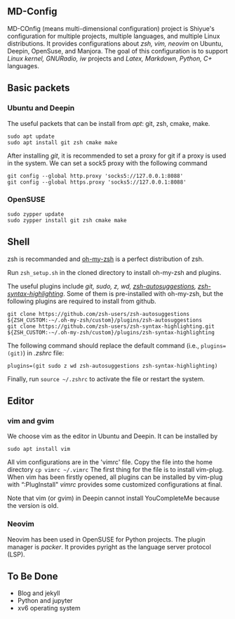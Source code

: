 ## MD-Config

MD-COnfig (means multi-dimensional configuration) project is Shiyue's configuration for multiple projects, multiple languages, and multiple Linux distributions.
It provides configurations about *zsh, vim, neovim* on Ubuntu, Deepin, OpenSuse, and Manjora.
The goal of this configuration is to support *Linux kernel, GNURadio, iw* projects and *Latex, Markdown, Python, C+* languages.

## Basic packets

### Ubuntu and Deepin
The useful packets that can be install from *apt*: git, zsh, cmake, make.

    sudo apt update
    sudo apt install git zsh cmake make

After installing *git*, it is recommended to set a proxy for git if a proxy is used in the system.
We can set a sock5 proxy with the following command

    git config --global http.proxy 'socks5://127.0.0.1:8088' 
    git config --global https.proxy 'socks5://127.0.0.1:8088' 

### OpenSUSE
    
    sudo zypper update
    sudo zypper install git zsh cmake make

## Shell 

zsh is recommanded and [oh-my-zsh](https://ohmyz.sh/) is a perfect distribution of zsh.

Run `zsh_setup.sh` in the cloned directory to install oh-my-zsh and plugins.

The useful plugins include *git, sudo, z, wd, [zsh-autosuggestions](https://github.com/zsh-users/zsh-autosuggestions), [zsh-syntax-highlighting](https://github.com/zsh-users/zsh-syntax-highlighting.git)*.
Some of them is pre-installed with oh-my-zsh, but the following plugins are required to install from github.

    git clone https://github.com/zsh-users/zsh-autosuggestions ${ZSH_CUSTOM:-~/.oh-my-zsh/custom}/plugins/zsh-autosuggestions
    git clone https://github.com/zsh-users/zsh-syntax-highlighting.git ${ZSH_CUSTOM:-~/.oh-my-zsh/custom}/plugins/zsh-syntax-highlighting

The following command should replace the default command (i.e., `plugins=(git)`) in *.zshrc* file:
```
plugins=(git sudo z wd zsh-autosuggestions zsh-syntax-highlighting)
```
Finally, run `source ~/.zshrc` to activate the file or restart the system.

## Editor

### vim and gvim

We choose vim as the editor in Ubuntu and Deepin.
It can be installed by 
    
    sudo apt install vim

All vim configurations are in the 'vimrc' file.
Copy the file into the home directory `cp vimrc ~/.vimrc`
The first thing for the file is to install vim-plug.
When vim has been firstly opened, all plugins can be installed by vim-plug with “:PlugInstall"
*vimrc* provides some customized configurations at final.

Note that vim (or gvim) in Deepin cannot install YouCompleteMe because the version is old.


### Neovim

Neovim has been used in OpenSUSE for Python projects.
The plugin manager is *packer*.
It provides pyright as the language server protocol (LSP).

## To Be Done

- Blog and jekyll
- Python and jupyter
- xv6 operating system

